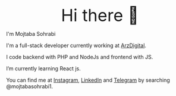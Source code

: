 <div align="center" style="font-size:45px">
Hi there 👋
</div>

I'm Mojtaba Sohrabi

I'm a full-stack developer currently working at [ArzDigital](https://www.linkedin.com/company/arzdigital).

I code backend with PHP and NodeJs and frontend with JS.

I’m currently learning React js.

You can find me at [Instagram](https://instagram.com/mojtabasohrabi1), [LinkedIn](https://linkedin.com/in/mojtabasohrabi1) and [Telegram](https://t.me/mojtabasohrabi1) by searching @mojtabasohrabi1.
